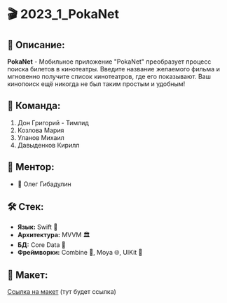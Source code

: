 # 🎬 2023_1_PokaNet

## 📝 Описание:
**PokaNet** - Мобильное приложение "PokaNet" преобразует процесс поиска билетов в кинотеатры. Введите название желаемого фильма и мгновенно получите список кинотеатров, где его показывают. Ваш кинопоиск ещё никогда не был таким простым и удобным!

## 👥 Команда:
1.  Дон Григорий - Тимлид
2.  Козлова Мария
3.  Уланов Михаил
4.  Давыденков Кирилл

## 🤝 Ментор:
- 🧠 Олег Гибадулин

## 🛠 Стек:
- **Язык:** Swift 🍏
- **Архитектура:** MVVM 🏛️
- **БД:** Core Data 💽
- **Фреймворки:** Combine 🔄, Moya 🌐, UIKit 📱

## 🎨 Макет:
[Ссылка на макет](#) (тут будет ссылка)

